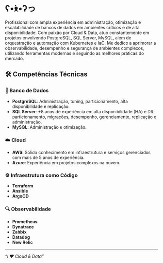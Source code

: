 # ʕ•́ᴥ•̀ʔっ 


Profissional com ampla experiência em administração, otimização e escalabilidade de bancos de dados em ambientes críticos e de alta disponibilidade. Com paixão por Cloud & Data, atuo constantemente em projetos envolvendo PostgreSQL, SQL Server, MySQL, além de orquestração e automação com Kubernetes e IaC.
Me dedico a aprimorar a observabilidade, desempenho e segurança de ambientes complexos, utilizando ferramentas modernas e seguindo as melhores práticas do mercado.



## 🛠️ Competências Técnicas  
### 🎲 Banco de Dados  
- **PostgreSQL**: Administração, tuning, particionamento, alta disponibilidade e replicação.
- **SQL Server**: +8 anos de experiência em alta disponibilidade (HA) e DR, particionamento, migrações, desempenho, gerenciamento, replicação e administração.  
- **MySQL**: Administração e otimização.

### ☁️ Cloud  
- **AWS**: Sólido conhecimento em infraestrutura e serviços gerenciados com mais de 5 anos de experiência.  
- **Azure**: Experiência em projetos complexos na nuvem.  

### ⚙️ Infraestrutura como Código  
- **Terraform**  
- **Ansible**  
- **ArgoCD**  

### 🔍 Observabilidade  
- **Prometheus**  
- **Dynatrace**  
- **Zabbix**
- **Datadog**
- **New Relic**



---
 _“I ❤ Cloud & Data”_



